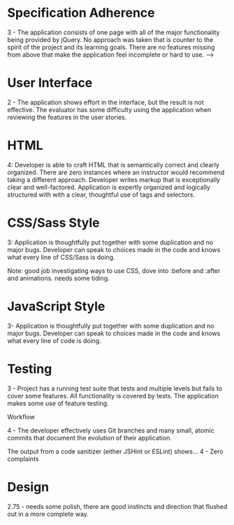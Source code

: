 # Specification Adherence

3 - The application consists of one page with all of the major functionality being provided by jQuery. No approach was taken that is counter to the spirit of the project and its learning goals. There are no features missing from above that make the application feel incomplete or hard to use. -->

# User Interface

2 - The application shows effort in the interface, but the result is not effective. The evaluator has some difficulty using the application when reviewing the features in the user stories.

# HTML

4: Developer is able to craft HTML that is semantically correct and clearly organized. There are zero instances where an instructor would recommend taking a different approach. Developer writes markup that is exceptionally clear and well-factored. Application is expertly organized and logically structured with with a clear, thoughtful use of tags and selectors.

# CSS/Sass Style

3: Application is thoughtfully put together with some duplication and no major bugs. Developer can speak to choices made in the code and knows what every line of CSS/Sass is doing.

Note: good job investigating ways to use CSS, dove into :before and :after and animations. needs some tiding.

# JavaScript Style


3- Application is thoughtfully put together with some duplication and no major bugs. Developer can speak to choices made in the code and knows what every line of code is doing.


# Testing

3 - Project has a running test suite that tests and multiple levels but fails to cover some features. All functionality is covered by tests. The application makes some use of feature testing.

Workflow

4 - The developer effectively uses Git branches and many small, atomic commits that document the evolution of their application.


The output from a code sanitizer (either JSHint or ESLint) shows…
4 - Zero complaints

# Design

2.75 - needs some polish, there are good instincts and direction that flushed out in a more complete way.

<!-- 3 - The application has a strong approach to layout and content hierarchy, but typography and color choices are lacking. The evaluator has several recommended changes to improvement.
2 - Layout, content hierarchy, typography, and color choices show effort, but the result is not effective. The evaluator recommends significant changes. -->
